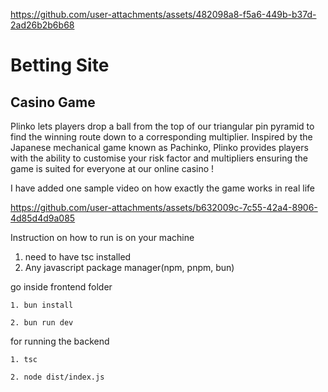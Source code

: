 

https://github.com/user-attachments/assets/482098a8-f5a6-449b-b37d-2ad26b2b6b68

# Betting Site

## Casino Game

Plinko lets players drop a ball from the top of our triangular pin pyramid to find the winning route down to a corresponding multiplier. Inspired by the Japanese mechanical game known as Pachinko, Plinko provides players with the ability to customise your risk factor and multipliers ensuring the game is suited for everyone at our online casino !

I have added one sample video on how exactly the game works in real life

https://github.com/user-attachments/assets/b632009c-7c55-42a4-8906-4d85d4d9a085

Instruction on how to run is on your machine

1. need to have tsc installed
2. Any javascript package manager(npm, pnpm, bun)

go inside frontend folder

```
1. bun install
```

```
2. bun run dev
```

for running the backend

```
1. tsc
```

```
2. node dist/index.js
```
